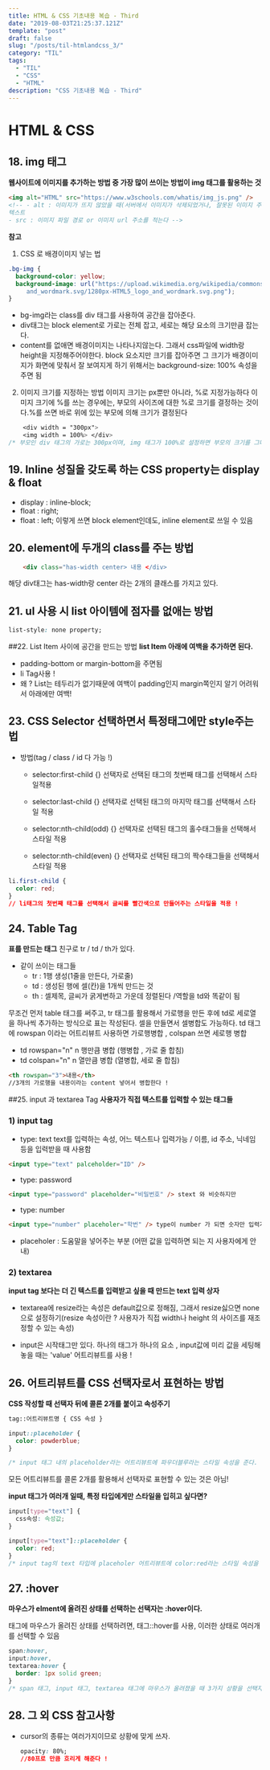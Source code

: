 ```yaml
---
title: HTML & CSS 기초내용 복습 - Third
date: "2019-08-03T21:25:37.121Z"
template: "post"
draft: false
slug: "/posts/til-htmlandcss_3/"
category: "TIL"
tags:
  - "TIL"
  - "CSS"
  - "HTML"
description: "CSS 기초내용 복습 - Third"
---
```


# HTML & CSS

## 18. img 태그

**웹사이트에 이미지를 추가하는 방법 중 가장 많이 쓰이는 방법이 img 태그를 활용하는 것**

```html
<img alt="HTML" src="https://www.w3schools.com/whatis/img_js.png" />
<!-- - alt : 이미지가 뜨지 않았을 때(서버에서 이미지가 삭제되었거나, 잘못된 이미지 주소일때) 이미지 대신 보여줄
텍스트
- src : 이미지 파일 경로 or 이미지 url 주소를 적는다 -->
```

**참고**

1. CSS 로 배경이미지 넣는 법

```css
.bg-img {
  background-color: yellow;
  background-image: url("https://upload.wikimedia.org/wikipedia/commons/thumb/6/61/HTML5_logo_
     and_wordmark.svg/1280px-HTML5_logo_and_wordmark.svg.png");
}
```

- bg-img라는 class를 div 태그를 사용하여 공간을 잡아준다.
- div태그는 block element로 가로는 전체 잡고, 세로는 해당 요소의 크기만큼 잡는다.
- content를 없애면 배경이미지는 나타나지않는다. 그래서 css파일에 width랑 height을 지정해주어야한다. block 요소지만 크기를 잡아주면
  그 크기가 배경이미지가 화면에 맞춰서 잘 보여지게 하기 위해서는 background-size: 100% 속성을 주면 됨

2. 이미지 크기를 지정하는 방법
   이미지 크기는 px뿐만 아니라, %로 지정가능하다
   이미지 크기에 %를 쓰는 경우에는, 부모의 사이즈에 대한 %로 크기를 결정하는 것이다.%를 쓰면 바로 위에 있는 부모에 의해 크기가 결정된다

```CSS
    <div width = "300px">
    <img width = 100%> </div>
/* 부모인 div 태그의 가로는 300px이며, img 태그가 100%로 설정하면 부모의 크기를 그대로 가진다는 의미. 여기서는 img의 width도 300px 되는 것, 만약에 50%라고 써있으면 150px 이 됬을 것 ! */
```

## 19. Inline 성질을 갖도록 하는 CSS property는 display & float

- display : inline-block;
- float : right;
- float : left;
  이렇게 쓰면 block element인데도, inline element로 쓰일 수 있음

## 20. element에 두개의 class를 주는 방법

```html
    <div class="has-width center> 내용 </div>
```

해당 div태그는 has-width랑 center 라는 2개의 클래스를 가지고 있다.

## 21. ul 사용 시 list 아이템에 점자를 없애는 방법

```css
list-style: none property;
```

##22. List Item 사이에 공간을 만드는 방법
**list Item 아래에 여백을 추가하면 된다.**

- padding-bottom or margin-bottom을 주면됨
- li Tag사용 !
- 왜 ? List는 테두리가 없기때문에 여백이 padding인지 margin쪽인지 알기 어려워서 아래에만 여백!

## 23. CSS Selector 선택하면서 특정태그에만 style주는 법

- 방법(tag / class / id 다 가능 !)

  - selector:first-child {} 선택자로 선택된 태그의 첫번째 태그를 선택해서 스타일적용

  - selector:last-child {} 선택자로 선택된 태그의 마지막 태그를 선택해서 스타일 적용

  - selector:nth-child(odd) {} 선택자로 선택된 태그의 홀수태그들을 선택해서 스타일 적용

  - selector:nth-child(even) {} 선택자로 선택된 태그의 짝수태그들을 선택해서 스타일 적용

```css
li.first-child {
  color: red;
}
// li태그의 첫번째 태그를 선택해서 글씨를 빨간색으로 만들어주는 스타일을 적용 !
```

## 24. Table Tag

**표를 만드는 태그**
친구로 tr / td / th가 있다.

- 같이 쓰이는 태그들
  - tr : 1행 생성(1줄을 만든다, 가로줄)
  - td : 생성된 행에 셀(칸)을 1개씩 만드는 것
  - th : 셀제목, 글씨가 굵게변하고 가운데 정렬된다 /역할을 td와 똑같이 됨

무조건 먼저 table 태그를 써주고, tr 태그를 활용해서 가로행을 만든 후에
td로 세로열을 하나씩 추가하는 방식으로 표는 작성된다.
셀을 만들면서 셀병합도 가능하다. td 태그에 rowspan 이라는 어트리뷰트 사용하면 가로행병합 , colspan 쓰면 세로행 병합

- td rowspan="n" n 행만큼 병합 (행병합 , 가로 줄 합침)
- td colspan="n" n 열만큼 병합 (열병합, 세로 줄 합침)

```html
<th rowspan="3">내용</th>
//3개의 가로행을 내용이라는 content 넣어서 병합한다 !
```

##25. input 과 textarea Tag
**사용자가 직접 텍스트를 입력할 수 있는 태그들**

### 1) input tag

- type: text
  text를 입력하는 속성, 어느 텍스트나 입력가능 / 이름, id 주소, 닉네임 등을
  입력받을 때 사용함

```html
<input type="text" palceholder="ID" />
```

- type: password

```html
<input type="password" placeholder="비밀번호" /> stext 와 비슷하지만
```

- type: number

```html
<input type="number" placeholer="학번" /> type이 number 가 되면 숫자만 입력가능
```

- placeholer : 도움말을 넣어주는 부분 (어떤 값을 입력하면 되는 지 사용자에게 안내)

### 2) textarea

**input tag 보다는 더 긴 텍스트를 입력받고 싶을 때 만드는 text 입력 상자**

- textarea에 resize라는 속성은 default값으로 정해짐, 그래서 resize싫으면 none으로 설정하기(resize 속성이란 ? 사용자가 직접 width나 height 의 사이즈를 재조정할 수 있는 속성)

- input은 시작태그만 있다. 하나의 태그가 하나의 요소 , input값에 미리 값을 세팅해놓을 때는 'value' 어트리뷰트를 사용 !

## 26. 어트리뷰트를 CSS 선택자로서 표현하는 방법

**CSS 작성할 때 선택자 뒤에 콜론 2개를 붙이고 속성주기**

```html
tag::어트리뷰트명 { CSS 속성 }
```

```css
input::placeholder {
  color: powderblue;
}

/* input 태그 내의 placeholder라는 어트리뷰트에 파우더블루라는 스타일 속성을 준다. */
```

모든 어트리뷰트를 콜론 2개를 활용해서 선택자로 표현할 수 있는 것은 아님!

**input 태그가 여러개 일때, 특정 타입에게만 스타일을 입히고 싶다면?**

```css
input[type="text"] {
  css속성: 속성값;
}
```

```css
input[type="text"]::placeholder {
  color: red;
}
/* input tag의 text 타입에 placeholer 어트리뷰트에 color:red라는 스타일 속성을 준다. */
```

## 27. :hover

**마우스가 elment에 올려진 상태를 선택하는 선택자는 :hover이다.**

태그에 마우스가 올려진 상태를 선택하려면, 태그::hover를 사용,
이러한 상태로 여러개를 선택할 수 있음

```css
span:hover,
input:hover,
textarea:hover {
  border: 1px solid green;
}
/* span 태그, input 태그, textarea 태그에 마우스가 올려졌을 때 3가지 상황을 선택자로 잡아서  이러한 상황이 발생하면 테두리가 1px 의 초록색이 된다. */
```

## 28. 그 외 CSS 참고사항

- cursor의 종류는 여러가지이므로 상황에 맞게 쓰자.
  ```css
  opacity: 80%;
  //80프로 만큼 흐리게 해준다 !
  ```

